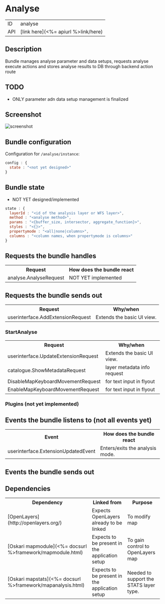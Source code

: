 # Analyse

<table class="table">
  <tr>
    <td>ID</td><td>analyse</td>
  </tr>
  <tr>
    <td>API</td><td>[link here](<%= apiurl %>link/here)</td>
  </tr>
</table>

## Description

Bundle manages analyse parameter and data setups, requests analyse execute actions and stores analyse results to DB through backend action route


## TODO

* ONLY parameter adn data setup management is finalized 

## Screenshot

![screenshot](/images/bundles/analyse.png)

## Bundle configuration

Configuration for `/analyse/instance`:
```javascript
config : {
  state : "<not yet designed>"
}
```

## Bundle state

* NOT YET designed/implemented

```javascript
state : {
  layerId : "<id of the analysis layer or WFS layer>",
  method : "<analyse method>",
  params : "<{buffer_size, intersector, aggregate_function}>",
  styles : "<{}>",
  propertymode : "<all|none|columns>",
  columns : "<column names, when propertymode is columns>"
}
```

## Requests the bundle handles

<table class="table">
  <tr>
    <th>Request</th><th>How does the bundle react</th>
  </tr>
  <tr>
    <td>analyse.AnalyseRequest</td><td>NOT YET implemented</td>
  </tr>
</table>

## Requests the bundle sends out

<table class="table">
  <tr>
    <th>Request</th><th>Why/when</th>
  </tr>
  <tr>
    <td>userinterface.AddExtensionRequest</td><td>Extends the basic UI view.</td>
  </tr>
</table>

### StartAnalyse

<table class="table">
  <tr>
    <th>Request</th><th>Why/when</th>
  </tr>
  <tr>
    <td>userinterface.UpdateExtensionRequest</td><td>Extends the basic UI view.</td>
  </tr>
  <tr>
    <td>catalogue.ShowMetadataRequest</td><td>layer metadata info request</td>
  </tr>
  <tr>
    <td>DisableMapKeyboardMovementRequest</td><td>for text input in flyout</td>
  </tr>
  <tr>
    <td>EnableMapKeyboardMovementRequest</td><td>for text input in flyout</td>
  </tr>
</table>

### Plugins (not yet implemented)



## Events the bundle listens to  (not all events yet)

<table class="table">
  <tr>
    <th>Event</th><th>How does the bundle react</th>
  </tr>
  <tr>
    <td>userinterface.ExtensionUpdatedEvent</td>
    <td>Enters/exits the analysis mode.</td>
  </tr>
</table>



## Events the bundle sends out 

### 


## Dependencies

<table class="table">
  <tr>
    <th>Dependency</th><th>Linked from</th><th>Purpose</th>
  </tr>
  <tr>
    <td> [OpenLayers](http://openlayers.org/) </td>
    <td> Expects OpenLayers already to be linked </td>
    <td> To modify map</td>
  </tr>
  <tr>
    <td> [Oskari mapmodule](<%= docsurl %>framework/mapmodule.html)</td>
    <td> Expects to be present in the application setup </td>
    <td> To gain control to OpenLayers map</td>
  </tr>
  <tr>
    <td> [Oskari mapstats](<%= docsurl %>framework/mapanalysis.html)</td>
    <td> Expects to be present in the application setup</td>
    <td> Needed to support the STATS layer type.</td>
  </tr>
</table>
